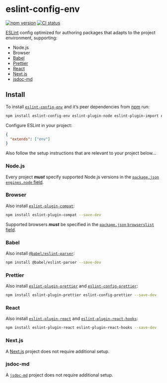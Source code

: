 # eslint-config-env

[![npm version](https://badgen.net/npm/v/eslint-config-env)](https://npm.im/eslint-config-env) [![CI status](https://github.com/jaydenseric/eslint-config-env/workflows/CI/badge.svg)](https://github.com/jaydenseric/eslint-config-env/actions)

[ESLint](https://eslint.org) config optimized for authoring packages that adapts to the project environment, supporting:

- Node.js
- Browser
- [Babel](https://babeljs.io)
- [Prettier](https://prettier.io)
- [React](https://reactjs.org)
- [Next.js](https://nextjs.org)
- [jsdoc-md](https://npm.im/jsdoc-md)

## Install

To install [`eslint-config-env`](https://npm.im/eslint-config-env) and it’s peer dependencies from [npm](https://npmjs.com) run:

```sh
npm install eslint-config-env eslint-plugin-node eslint-plugin-import eslint-plugin-jsdoc --save-dev
```

Configure ESLint in your project:

```json
{
  "extends": ["env"]
}
```

Also follow the setup instructions that are relevant to your project below…

### Node.js

Every project **_must_** specify supported Node.js versions in the [`package.json` `engines.node` field](https://docs.npmjs.com/files/package.json#engines).

### Browser

Also install [`eslint-plugin-compat`](https://npm.im/eslint-plugin-compat):

```sh
npm install eslint-plugin-compat --save-dev
```

Supported browsers **_must_** be specified in the [`package.json` `browserslist` field](https://github.com/browserslist/browserslist#packagejson).

### Babel

Also install [`@babel/eslint-parser`](https://npm.im/@babel/eslint-parser):

```sh
npm install @babel/eslint-parser --save-dev
```

### Prettier

Also install [`eslint-plugin-prettier`](https://npm.im/eslint-plugin-prettier) and [`eslint-config-prettier`](https://npm.im/eslint-config-prettier):

```sh
npm install eslint-plugin-prettier eslint-config-prettier --save-dev
```

### React

Also install [`eslint-plugin-react`](https://npm.im/eslint-plugin-react) and [`eslint-plugin-react-hooks`](https://npm.im/eslint-plugin-react-hooks):

```sh
npm install eslint-plugin-react eslint-plugin-react-hooks --save-dev
```

### Next.js

A [Next.js](https://nextjs.org) project does not require additional setup.

### jsdoc-md

A [`jsdoc-md`](https://npm.im/jsdoc-md) project does not require additional setup.
